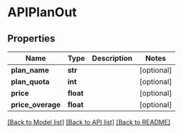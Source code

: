 # APIPlanOut

## Properties
Name | Type | Description | Notes
------------ | ------------- | ------------- | -------------
**plan_name** | **str** |  | [optional] 
**plan_quota** | **int** |  | [optional] 
**price** | **float** |  | [optional] 
**price_overage** | **float** |  | [optional] 

[[Back to Model list]](../README.md#documentation-for-models) [[Back to API list]](../README.md#documentation-for-api-endpoints) [[Back to README]](../README.md)


